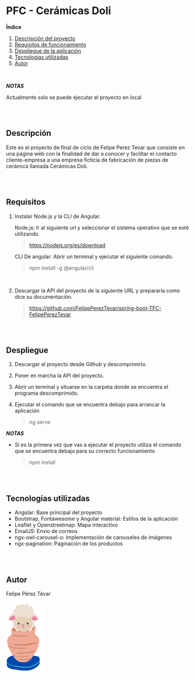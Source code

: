 # PFC - Cerámicas Doli

**Índice** 
1. [Descripción del proyecto](#descripción) 
2. [Requisitos de funcionamiento](#requisitos) 
3. [Despliegue de la aplicación](#despliegue) 
4. [Tecnologias utilizadas](#tecnologias-utilizadas) 
5. [Autor](#autor)

<br/>

***NOTAS***

Actualmente solo se puede ejecutar el proyecto en local

<br/>
<br/>

## Descripción

Este es el proyecto de final de ciclo de Felipe Perez Tevar que consiste en una página web con la finalidad de dar a conocer y facilitar el contacto cliente-empresa a una empresa ficticia de fabricación de piezas de cerámica llamada Cerámicas Doli.

<br/>
<br/>

## Requisitos

1. Instalar Node.js y la CLI de Angular.

   Node.js: Ir al siguiente url y seleccionar el sistema operativo que se esté utilizando.

   >  https://nodejs.org/es/download

    CLI De angular: Abrir un terminal y ejecutar el siguiente comando.

    > npm install -g @angular/cli

<br/>

2. Descargar la API del proyecto de la siguiente URL y prepararla como dice su documentación.

    > https://github.com/FelipePerezTevar/spring-boot-TFC-FelipePerezTevar


<br/>
<br/>

## Despliegue

  1. Descargar el proyecto desde Github y descomprimirlo.
  2. Poner en marcha la API del proyecto.
  3. Abrir un terminal y situarse en la carpeta donde se encuentra el programa descomprimido.
     
  4. Ejecutar el comando que se encuentra debajo para arrancar la aplicación

      > ng serve

  ***NOTAS***
* Si es la primera vez que vas a ejecutar el proyecto utiliza el comando que se encuentra debajo para su correcto funcionamiento

  > npm install


<br/>
<br/>

## Tecnologias utilizadas 

 + Angular: Base principal del proyecto
 + Bootstrap, Fontawesome y Angular material: Estilos de la aplicación
 + Leaflet y Openstreetmap: Mapa interactivo
 + EmailJS: Envio de correos
 + ngx-owl-carousel-o: Implementación de carouseles de imágenes
 + ngx-pagination: Paginación de los productos

<br/>
<br/>

## Autor 

Felipe Pérez Tévar

<img src="./src/assets/imagenes/doli-logo.png" alt="Doli Icono" style="width: 100px; height: 200px;">

